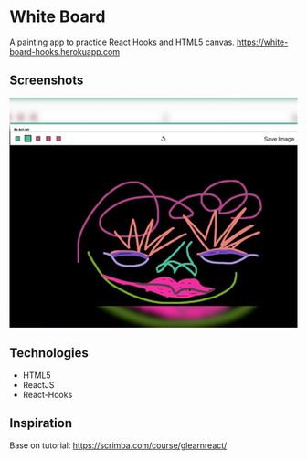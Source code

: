 # White Board
A painting app to practice React Hooks and HTML5 canvas.
https://white-board-hooks.herokuapp.com

## Screenshots
![Example screenshot](./whiteboard-hooks.jpeg)

## Technologies
* HTML5
* ReactJS
* React-Hooks

## Inspiration
Base on tutorial: https://scrimba.com/course/glearnreact/

